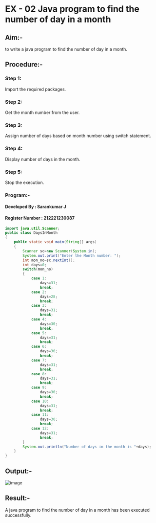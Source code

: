 # EX - 02 Java program to find the number of day in a month
## Aim:-
to write a java program to find the number of day in a month.

## Procedure:-
### Step 1:
Import the required packages.

### Step 2:
Get the month number from the user.

### Step 3:
Assign number of days based on month number using switch statement.

### Step 4:
Display number of days in the month.

### Step 5:
Stop the execution.

### Program:-
#### Developed By : Sarankumar J
#### Register Number : 212221230087
```java
import java.util.Scanner;
public class DaysInMonth
{
    public static void main(String[] args)
    {
        Scanner sc=new Scanner(System.in);
        System.out.print("Enter the Month number: ");
        int mon_no=sc.nextInt();
        int days=0;
        switch(mon_no)
        {
            case 1:
                days=31;
                break;
            case 2:
                days=28;
                break;
            case 3:
                days=31;
                break;
            case 4:
                days=30;
                break;
            case 5:
                days=31;
                break;
            case 6:
                days=30;
                break;
            case 7:
                days=31;
                break;
            case 8:
                days=31;
                break;
            case 9:
                days=30;
                break;
            case 10:
                days=31;
                break;
            case 11:
                days=30;
                break;
            case 12:
                days=31;
                break;
        }
        System.out.println("Number of days in the month is "+days);
    }
}
```
## Output:-
![image](https://github.com/SarankumarJ/Java-Ex-03/assets/94778101/9a3a6e11-e53a-48ea-baec-49b7cad53403)

## Result:-
A java program to find the number of day in a month has been executed successfully.

